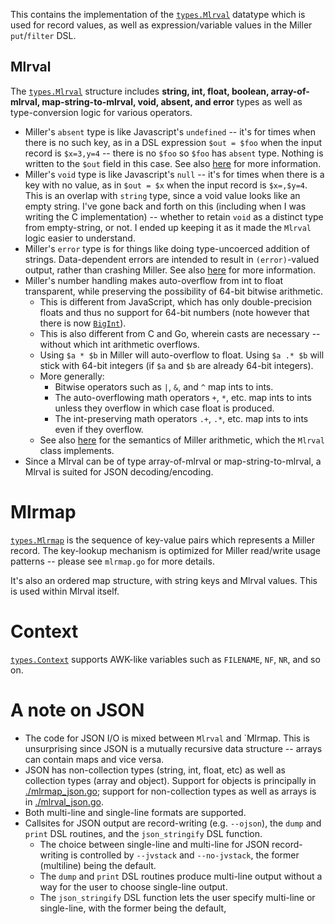 This contains the implementation of the [`types.Mlrval`](./mlrval.go) datatype which is used for record values, as well as expression/variable values in the Miller `put`/`filter` DSL.

## Mlrval

The [`types.Mlrval`](./mlrval.go) structure includes **string, int, float, boolean, array-of-mlrval, map-string-to-mlrval, void, absent, and error** types as well as type-conversion logic for various operators.

* Miller's `absent` type is like Javascript's `undefined` -- it's for times when there is no such key, as in a DSL expression `$out = $foo` when the input record is `$x=3,y=4` -- there is no `$foo` so `$foo` has `absent` type. Nothing is written to the `$out` field in this case. See also [here](https://miller.readthedocs.io/en/latest/reference-main-null-data) for more information.
* Miller's `void` type is like Javascript's `null` -- it's for times when there is a key with no value, as in `$out = $x` when the input record is `$x=,$y=4`. This is an overlap with `string` type, since a void value looks like an empty string. I've gone back and forth on this (including when I was writing the C implementation) -- whether to retain `void` as a distinct type from empty-string, or not. I ended up keeping it as it made the `Mlrval` logic easier to understand.
* Miller's `error` type is for things like doing type-uncoerced addition of strings. Data-dependent errors are intended to result in `(error)`-valued output, rather than crashing Miller. See also [here](https://miller.readthedocs.io/en/latest/reference-main-data-types) for more information.
* Miller's number handling makes auto-overflow from int to float transparent, while preserving the possibility of 64-bit bitwise arithmetic.
  * This is different from JavaScript, which has only double-precision floats and thus no support for 64-bit numbers (note however that there is now [`BigInt`](https://developer.mozilla.org/en-US/docs/Web/JavaScript/Reference/Global_Objects/BigInt)).
  * This is also different from C and Go, wherein casts are necessary -- without which int arithmetic overflows.
  * Using `$a * $b` in Miller will auto-overflow to float. Using `$a .* $b` will stick with 64-bit integers (if `$a` and `$b` are already 64-bit integers).
  * More generally:
    * Bitwise operators such as `|`, `&`, and `^` map ints to ints.
    * The auto-overflowing math operators `+`, `*`, etc. map ints to ints unless they overflow in which case float is produced.
    * The int-preserving math operators `.+`, `.*`, etc. map ints to ints even if they overflow.
  * See also [here](https://miller.readthedocs.io/en/latest/reference-main-arithmetic) for the semantics of Miller arithmetic, which the `Mlrval` class implements.
* Since a Mlrval can be of type array-of-mlrval or map-string-to-mlrval, a Mlrval is suited for JSON decoding/encoding.

# Mlrmap

[`types.Mlrmap`](./mlrmap.go) is the sequence of key-value pairs which represents a Miller record. The key-lookup mechanism is optimized for Miller read/write usage patterns -- please see `mlrmap.go` for more details.

It's also an ordered map structure, with string keys and Mlrval values. This is used within Mlrval itself.

# Context

[`types.Context`](./context.go) supports AWK-like variables such as `FILENAME`, `NF`, `NR`, and so on.

# A note on JSON

* The code for JSON I/O is mixed between `Mlrval` and `Mlrmap. This is unsurprising since JSON is a mutually recursive data structure -- arrays can contain maps and vice versa.
* JSON has non-collection types (string, int, float, etc) as well as collection types (array and object).  Support for objects is principally in [./mlrmap_json.go](mlrmap_json.go); support for non-collection types as well as arrays is in [./mlrval_json.go](mlrval_json.go).
* Both multi-line and single-line formats are supported.
* Callsites for JSON output are record-writing (e.g. `--ojson`), the `dump` and `print` DSL routines, and the `json_stringify` DSL function.
  * The choice between single-line and multi-line for JSON record-writing is controlled by `--jvstack` and `--no-jvstack`, the former (multiline) being the default.
  * The `dump` and `print` DSL routines produce multi-line output without a way for the user to choose single-line output.
  * The `json_stringify` DSL function lets the user specify multi-line or single-line, with the former being the default,
